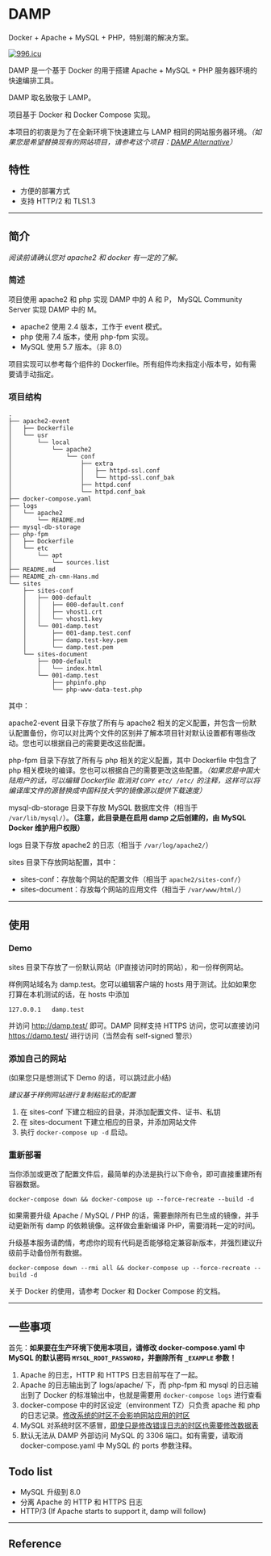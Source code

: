 # DAMP

Docker + Apache + MySQL + PHP，特别潮的解决方案。

[![996.icu](https://img.shields.io/badge/link-996.icu-red.svg)](https://996.icu)

DAMP 是一个基于 Docker 的用于搭建 Apache + MySQL + PHP 服务器环境的快速编排工具。

DAMP 取名致敬于 LAMP。

项目基于 Docker 和 Docker Compose 实现。

本项目的初衷是为了在全新环境下快速建立与 LAMP 相同的网站服务器环境。*（如果您是希望替换现有的网站项目，请参考这个项目：[DAMP Alternative](https://github.com/catscarlet/damp-alternative)）*

## 特性

- 方便的部署方式
- 支持 HTTP/2 和 TLS1.3

------

## 简介

*阅读前请确认您对 apache2 和 docker 有一定的了解。*

### 简述

项目使用 apache2 和 php 实现 DAMP 中的 A 和 P， MySQL Community Server 实现 DAMP 中的 M。

- apache2 使用 2.4 版本，工作于 event 模式。
- php 使用 7.4 版本，使用 php-fpm 实现。
- MySQL 使用 5.7 版本。（非 8.0）

项目实现可以参考每个组件的 Dockerfile。所有组件均未指定小版本号，如有需要请手动指定。

### 项目结构

```
.
├── apache2-event
│   ├── Dockerfile
│   └── usr
│       └── local
│           └── apache2
│               └── conf
│                   ├── extra
│                   │   ├── httpd-ssl.conf
│                   │   └── httpd-ssl.conf_bak
│                   ├── httpd.conf
│                   └── httpd.conf_bak
├── docker-compose.yaml
├── logs
│   └── apache2
│       └── README.md
├── mysql-db-storage
├── php-fpm
│   ├── Dockerfile
│   └── etc
│       └── apt
│           └── sources.list
├── README.md
├── README_zh-cmn-Hans.md
└── sites
    ├── sites-conf
    │   ├── 000-default
    │   │   ├── 000-default.conf
    │   │   ├── vhost1.crt
    │   │   └── vhost1.key
    │   └── 001-damp.test
    │       ├── 001-damp.test.conf
    │       ├── damp.test-key.pem
    │       └── damp.test.pem
    └── sites-document
        ├── 000-default
        │   └── index.html
        └── 001-damp.test
            ├── phpinfo.php
            └── php-www-data-test.php
```

其中：

apache2-event 目录下存放了所有与 apache2 相关的定义配置，并包含一份默认配置备份，你可以对比两个文件的区别并了解本项目针对默认设置都有哪些改动。您也可以根据自己的需要更改这些配置。

php-fpm 目录下存放了所有与 php 相关的定义配置，其中 Dockerfile 中包含了 php 相关模块的编译。您也可以根据自己的需要更改这些配置。*（如果您是中国大陆用户的话，可以编辑 Dockerfile 取消对 `COPY etc/ /etc/` 的注释，这样可以将编译库文件的源替换成中国科技大学的镜像源以提供下载速度）*

mysql-db-storage 目录下存放 MySQL 数据库文件（相当于 `/var/lib/mysql/`）。**（注意，此目录是在启用 damp 之后创建的，由 MySQL Docker 维护用户权限）**

logs 目录下存放 apache2 的日志（相当于 `/var/log/apache2/`）

sites 目录下存放网站配置，其中：

- sites-conf：存放每个网站的配置文件（相当于 `apache2/sites-conf/`）
- sites-document：存放每个网站的应用文件（相当于 `/var/www/html/`）

------

## 使用

### Demo

sites 目录下存放了一份默认网站（IP直接访问时的网站），和一份样例网站。

样例网站域名为 damp.test。您可以编辑客户端的 hosts 用于测试。比如如果您打算在本机测试的话，在 hosts 中添加

```
127.0.0.1	damp.test
```

并访问 http://damp.test/ 即可。DAMP 同样支持 HTTPS 访问，您可以直接访问 https://damp.test/ 进行访问（当然会有 self-signed 警示）

### 添加自己的网站

(如果您只是想测试下 Demo 的话，可以跳过此小结)

*建议基于样例网站进行复制粘贴式的配置*

1. 在 sites-conf 下建立相应的目录，并添加配置文件、证书、私钥
2. 在 sites-document 下建立相应的目录，并添加网站文件
3. 执行 `docker-compose up -d` 启动。

### 重新部署

当你添加或更改了配置文件后，最简单的办法是执行以下命令，即可直接重建所有容器数据。

```
docker-compose down && docker-compose up --force-recreate --build -d
```

如果需要升级 Apache / MySQL / PHP 的话，需要删除所有已生成的镜像，并手动更新所有 damp 的依赖镜像。这样做会重新编译 PHP，需要消耗一定的时间。

升级基本服务请酌情，考虑你的现有代码是否能够稳定兼容新版本，并强烈建议升级前手动备份所有数据。

```
docker-compose down --rmi all && docker-compose up --force-recreate --build -d
```

关于 Docker 的使用，请参考 Docker 和 Docker Compose 的文档。

------

## 一些事项

首先：**如果要在生产环境下使用本项目，请修改 docker-compose.yaml 中 MySQL 的默认密码 `MYSQL_ROOT_PASSWORD`，并删除所有 `_EXAMPLE` 参数！**

1. Apache 的日志，HTTP 和 HTTPS 日志目前写在了一起。
2. Apache 的日志输出到了 logs/apache/ 下，而 php-fpm 和 mysql 的日志输出到了 Docker 的标准输出中，也就是需要用 `docker-compose logs` 进行查看
3. docker-compose 中的时区设定（environment TZ）只负责 apache 和 php 的日志记录。[修改系统的时区不会影响网站应用的时区][1]
4. MySQL 对系统时区不感冒，[即使只是修改错误日志的时区也需要修改数据表][2]
5. 默认无法从 DAMP 外部访问 MySQL 的 3306 端口。如有需要，请取消 docker-compose.yaml 中 MySQL 的 ports 参数注释。

## Todo list

- MySQL 升级到 8.0
- 分离 Apache 的 HTTP 和 HTTPS 日志
- HTTP/3 (If Apache starts to support it, damp will follow)

------

## Reference

[1]: https://www.php.net/manual/en/function.date-default-timezone-get.php
[2]: https://dev.mysql.com/doc/refman/5.7/en/server-system-variables.html#sysvar_log_timestamps
